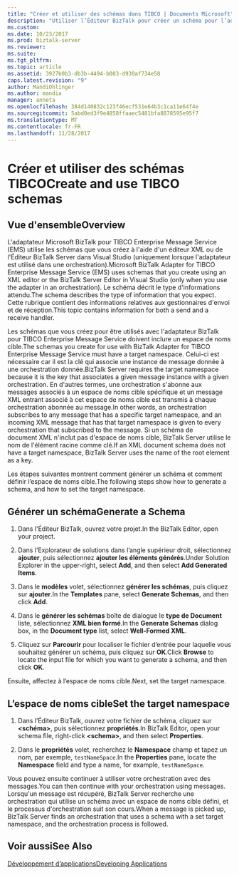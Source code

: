 ```yaml
---
title: "Créer et utiliser des schémas dans TIBCO | Documents Microsoft"
description: "Utiliser l’Éditeur BizTalk pour créer un schéma pour l’adaptateur BizTalk pour TIBCO Enterprise Message Service et définir l’espace de noms cible dans votre schéma pour BizTalk Server"
ms.custom: 
ms.date: 10/23/2017
ms.prod: biztalk-server
ms.reviewer: 
ms.suite: 
ms.tgt_pltfrm: 
ms.topic: article
ms.assetid: 3927b0b3-db3b-4494-b003-d930af734e58
caps.latest.revision: "9"
author: MandiOhlinger
ms.author: mandia
manager: anneta
ms.openlocfilehash: 384d140832c123f46ecf531e64b3c1ca11e64f4e
ms.sourcegitcommit: 5abd0ed3f9e4858ffaaec5481bfa8878595e95f7
ms.translationtype: MT
ms.contentlocale: fr-FR
ms.lasthandoff: 11/28/2017
---
```

# <a name="create-and-use-tibco-schemas"></a><span data-ttu-id="0274a-103">Créer et utiliser des schémas TIBCO</span><span class="sxs-lookup"><span data-stu-id="0274a-103">Create and use TIBCO schemas</span></span>

## <a name="overview"></a><span data-ttu-id="0274a-104">Vue d'ensemble</span><span class="sxs-lookup"><span data-stu-id="0274a-104">Overview</span></span>
<span data-ttu-id="0274a-105">L'adaptateur Microsoft BizTalk pour TIBCO Enterprise Message Service (EMS) utilise les schémas que vous créez à l'aide d'un éditeur XML ou de l'Éditeur BizTalk Server dans Visual Studio (uniquement lorsque l'adaptateur est utilisé dans une orchestration).</span><span class="sxs-lookup"><span data-stu-id="0274a-105">Microsoft BizTalk Adapter for TIBCO Enterprise Message Service (EMS) uses schemas that you create using an XML editor or the BizTalk Server Editor in Visual Studio (only when you use the adapter in an orchestration).</span></span> <span data-ttu-id="0274a-106">Le schéma décrit le type d'informations attendu.</span><span class="sxs-lookup"><span data-stu-id="0274a-106">The schema describes the type of information that you expect.</span></span> <span data-ttu-id="0274a-107">Cette rubrique contient des informations relatives aux gestionnaires d'envoi et de réception.</span><span class="sxs-lookup"><span data-stu-id="0274a-107">This topic contains information for both a send and a receive handler.</span></span>  
  
<span data-ttu-id="0274a-108">Les schémas que vous créez pour être utilisés avec l'adaptateur BizTalk pour TIBCO Enterprise Message Service doivent inclure un espace de noms cible.</span><span class="sxs-lookup"><span data-stu-id="0274a-108">The schemas you create for use with BizTalk Adapter for TIBCO Enterprise Message Service must have a target namespace.</span></span> <span data-ttu-id="0274a-109">Celui-ci est nécessaire car il est la clé qui associe une instance de message donnée à une orchestration donnée.</span><span class="sxs-lookup"><span data-stu-id="0274a-109">BizTalk Server requires the target namespace because it is the key that associates a given message instance with a given orchestration.</span></span> <span data-ttu-id="0274a-110">En d'autres termes, une orchestration s'abonne aux messages associés à un espace de noms cible spécifique et un message XML entrant associé à cet espace de noms cible est transmis à chaque orchestration abonnée au message.</span><span class="sxs-lookup"><span data-stu-id="0274a-110">In other words, an orchestration subscribes to any message that has a specific target namespace, and an incoming XML message that has that target namespace is given to every orchestration that subscribed to the message.</span></span> <span data-ttu-id="0274a-111">Si un schéma de document XML n'inclut pas d'espace de noms cible, BizTalk Server utilise le nom de l'élément racine comme clé.</span><span class="sxs-lookup"><span data-stu-id="0274a-111">If an XML document schema does not have a target namespace, BizTalk Server uses the name of the root element as a key.</span></span>  

<span data-ttu-id="0274a-112">Les étapes suivantes montrent comment générer un schéma et comment définir l’espace de noms cible.</span><span class="sxs-lookup"><span data-stu-id="0274a-112">The following steps show how to generate a schema, and how to set the target namespace.</span></span>  
  
## <a name="generate-a-schema"></a><span data-ttu-id="0274a-113">Générer un schéma</span><span class="sxs-lookup"><span data-stu-id="0274a-113">Generate a Schema</span></span>    
 
1.  <span data-ttu-id="0274a-114">Dans l'Éditeur BizTalk, ouvrez votre projet.</span><span class="sxs-lookup"><span data-stu-id="0274a-114">In the BizTalk Editor, open your project.</span></span>  
  
2.  <span data-ttu-id="0274a-115">Dans l’Explorateur de solutions dans l’angle supérieur droit, sélectionnez **ajouter**, puis sélectionnez **ajouter les éléments générés**.</span><span class="sxs-lookup"><span data-stu-id="0274a-115">Under Solution Explorer in the upper-right, select **Add**, and then select **Add Generated Items**.</span></span>  
  
3.  <span data-ttu-id="0274a-116">Dans le **modèles** volet, sélectionnez **générer les schémas**, puis cliquez sur **ajouter**.</span><span class="sxs-lookup"><span data-stu-id="0274a-116">In the **Templates** pane, select **Generate Schemas**, and then click **Add**.</span></span>  
  
4.  <span data-ttu-id="0274a-117">Dans le **générer les schémas** boîte de dialogue le **type de Document** liste, sélectionnez **XML bien formé**.</span><span class="sxs-lookup"><span data-stu-id="0274a-117">In the **Generate Schemas** dialog box, in the **Document type** list, select **Well-Formed XML**.</span></span>  
  
5.  <span data-ttu-id="0274a-118">Cliquez sur **Parcourir** pour localiser le fichier d’entrée pour laquelle vous souhaitez générer un schéma, puis cliquez sur **OK**.</span><span class="sxs-lookup"><span data-stu-id="0274a-118">Click **Browse** to locate the input file for which you want to generate a schema, and then click **OK**.</span></span>  
  
<span data-ttu-id="0274a-119">Ensuite, affectez à l’espace de noms cible.</span><span class="sxs-lookup"><span data-stu-id="0274a-119">Next, set the target namespace.</span></span>  
  
## <a name="set-the-target-namespace"></a><span data-ttu-id="0274a-120">L’espace de noms cible</span><span class="sxs-lookup"><span data-stu-id="0274a-120">Set the target namespace</span></span>  
  
1.  <span data-ttu-id="0274a-121">Dans l’Éditeur BizTalk, ouvrez votre fichier de schéma, cliquez sur  **\<schéma\>**, puis sélectionnez **propriétés**.</span><span class="sxs-lookup"><span data-stu-id="0274a-121">In BizTalk Editor, open your schema file, right-click **\<schema\>**, and then select **Properties**.</span></span>  
  
2.  <span data-ttu-id="0274a-122">Dans le **propriétés** volet, recherchez le **Namespace** champ et tapez un nom, par exemple, `testNameSpace`.</span><span class="sxs-lookup"><span data-stu-id="0274a-122">In the **Properties** pane, locate the **Namespace** field and type a name, for example, `testNameSpace`.</span></span>  
  
 <span data-ttu-id="0274a-123">Vous pouvez ensuite continuer à utiliser votre orchestration avec des messages.</span><span class="sxs-lookup"><span data-stu-id="0274a-123">You can then continue with your orchestration using messages.</span></span> <span data-ttu-id="0274a-124">Lorsqu'un message est récupéré, BizTalk Server recherche une orchestration qui utilise un schéma avec un espace de noms cible défini, et le processus d'orchestration suit son cours.</span><span class="sxs-lookup"><span data-stu-id="0274a-124">When a message is picked up, BizTalk Server finds an orchestration that uses a schema with a set target namespace, and the orchestration process is followed.</span></span>  
  
## <a name="see-also"></a><span data-ttu-id="0274a-125">Voir aussi</span><span class="sxs-lookup"><span data-stu-id="0274a-125">See Also</span></span>  
 [<span data-ttu-id="0274a-126">Développement d’applications</span><span class="sxs-lookup"><span data-stu-id="0274a-126">Developing Applications</span></span>](../core/developing-applications5.md)